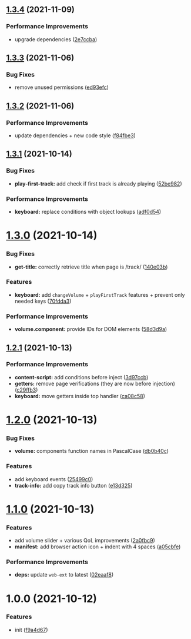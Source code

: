 ## [1.3.4](https://github.com/bamdadsabbagh/bandcamp-plus--extension/compare/v1.3.3...v1.3.4) (2021-11-09)


### Performance Improvements

* upgrade dependencies ([2e7ccba](https://github.com/bamdadsabbagh/bandcamp-plus--extension/commit/2e7ccbac3b0331825cad89bb71c2d33306e1fd97))

## [1.3.3](https://github.com/bamdadsabbagh/bandcamp-plus--extension/compare/v1.3.2...v1.3.3) (2021-11-06)


### Bug Fixes

* remove unused permissions ([ed93efc](https://github.com/bamdadsabbagh/bandcamp-plus--extension/commit/ed93efcf1f3a6718e0b89d76b364df328b476d4f))

## [1.3.2](https://github.com/bamdadsabbagh/bandcamp-plus--extension/compare/v1.3.1...v1.3.2) (2021-11-06)


### Performance Improvements

* update dependencies + new code style ([f84fbe3](https://github.com/bamdadsabbagh/bandcamp-plus--extension/commit/f84fbe3bd67d0a18ea9c26da8a3eb3a87c3e3f48))

## [1.3.1](https://github.com/bamdadsabbagh/bandcamp-plus--extension/compare/v1.3.0...v1.3.1) (2021-10-14)


### Bug Fixes

* **play-first-track:** add check if first track is already playing ([52be982](https://github.com/bamdadsabbagh/bandcamp-plus--extension/commit/52be982bceadff01324b14829c04fd19b010954b))


### Performance Improvements

* **keyboard:** replace conditions with object lookups ([adf0d54](https://github.com/bamdadsabbagh/bandcamp-plus--extension/commit/adf0d5425e0a7116929ebc53ae2f74141be45b04))

# [1.3.0](https://github.com/bamdadsabbagh/bandcamp-plus--extension/compare/v1.2.1...v1.3.0) (2021-10-14)


### Bug Fixes

* **get-title:** correctly retrieve title when page is /track/ ([140e03b](https://github.com/bamdadsabbagh/bandcamp-plus--extension/commit/140e03b9a3424c24428cb4e73774972cef49c8d6))


### Features

* **keyboard:** add `changeVolume` + `playFirstTrack` features + prevent only needed keys ([70fdda3](https://github.com/bamdadsabbagh/bandcamp-plus--extension/commit/70fdda30da37e7d4ec6dd2b983cc28094b104644))


### Performance Improvements

* **volume.component:** provide IDs for DOM elements ([58d3d9a](https://github.com/bamdadsabbagh/bandcamp-plus--extension/commit/58d3d9a0da1b6de2e86d232990dc3258bfe38164))

## [1.2.1](https://github.com/bamdadsabbagh/bandcamp-plus--extension/compare/v1.2.0...v1.2.1) (2021-10-13)


### Performance Improvements

* **content-script:** add conditions before inject ([3d97ccb](https://github.com/bamdadsabbagh/bandcamp-plus--extension/commit/3d97ccbd949000a8a7c7f56c285dfd9bdfeaccbc))
* **getters:** remove page verifications (they are now before injection) ([c29ffb3](https://github.com/bamdadsabbagh/bandcamp-plus--extension/commit/c29ffb348c5dc7a154f6027241c98b4c97d990f7))
* **keyboard:** move getters inside top handler ([ca08c58](https://github.com/bamdadsabbagh/bandcamp-plus--extension/commit/ca08c58fcb2a79111e11cd378ad7cf5c404c2692))

# [1.2.0](https://github.com/bamdadsabbagh/bandcamp-plus--extension/compare/v1.1.0...v1.2.0) (2021-10-13)


### Bug Fixes

* **volume:** components function names in PascalCase ([db0b40c](https://github.com/bamdadsabbagh/bandcamp-plus--extension/commit/db0b40ce43a7e5b74f1fa667006a12282e48baa2))


### Features

* add keyboard events ([25499c0](https://github.com/bamdadsabbagh/bandcamp-plus--extension/commit/25499c06c11666a806bd84b30d6e99e64e4aa68f))
* **track-info:** add copy track info button ([e13d325](https://github.com/bamdadsabbagh/bandcamp-plus--extension/commit/e13d3251711126a194cbbb30b8662d86b69f5b56))

# [1.1.0](https://github.com/bamdadsabbagh/bandcamp-plus--extension/compare/v1.0.0...v1.1.0) (2021-10-13)


### Features

* add volume slider + various QoL improvements ([2a0fbc9](https://github.com/bamdadsabbagh/bandcamp-plus--extension/commit/2a0fbc9474a991e3e6245f7de146596fddc52cd7))
* **manifest:** add browser action icon + indent with 4 spaces ([a05cbfe](https://github.com/bamdadsabbagh/bandcamp-plus--extension/commit/a05cbfe966adfbd4b0cd65b6ab8f04e0af2303c2))


### Performance Improvements

* **deps:** update `web-ext` to latest ([02eaaf8](https://github.com/bamdadsabbagh/bandcamp-plus--extension/commit/02eaaf81dc56c930c0d5f7df731aa3cc6000bcc2))

# 1.0.0 (2021-10-12)


### Features

* init ([f9a4d67](https://github.com/bamdadsabbagh/bandcamp-plus--extension/commit/f9a4d67b655817b38294f2b95a9f0f31f41bfc7a))
